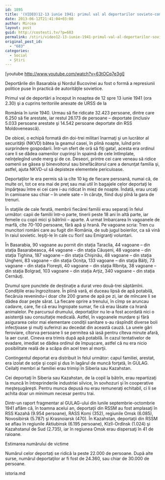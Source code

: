 ```yaml
---
id: 1895
title: '(VIDEO)12-13 iunie 1941: primul val al deportarilor sovieto-comuniste din Basarabia'
date: 2013-06-12T21:41:04+03:00
author: Mircea
layout: post
guid: http://costesti.tv/?p=683
permalink: /stiri/video12-13-iunie-1941-primul-val-al-deportarilor-sovieto-comuniste-din-basarabia/
original_post_id:
  - "683"
categories:
  - Social
  - Știri
---
```

[youtube http://www.youtube.com/watch?v=63tOCq7e3gI]&nbsp; 

Deportările din Basarabia şi Nordul Bucovinei au fost o formă a represiunii politice puse &icirc;n practică de autorităţile sovietice. 

Primul val de deportări a &icirc;nceput &icirc;n noaptea de 12 spre 13 iunie 1941 (ora 2.30) şi a cuprins teritoriile anexate de URSS de la 

<!--more-->

Rom&acirc;nia &icirc;n iunie 1940. Urmau să fie ridicate 32.423 persoane, dintre care 6.250 să fie arestate, iar restul 26.173 de persoane &#8211; deportate (inclusiv 5.033 persoane arestate şi 14.542 persoane deportate din RSS Moldovenească). 

De obicei, o echipă formată din doi-trei militari &icirc;narmaţi şi un lucrător al securităţii (NKVD) bătea la geamul casei, &icirc;n plină noapte, lu&icirc;nd prin surprindere gospodarii. &Icirc;ntr-un sfert de oră să fiţi gata!, acesta era ordinul care li se dădea oamenilor cuprinşi &icirc;n spaimă de cele &icirc;nt&icirc;mplate, ne&icirc;nţeleg&icirc;nd unde merg şi de ce. Deseori, printre cei care veneau să ridice oamenii se găsea şi binevoitorul sau binefăcătorul care a denunţat familia şi, astfel, ajuta NKVD-ul să depisteze elementele periculoase. 

Deportaţilor le era permis să ia c&icirc;te 10 kg de fiecare persoană, numai că, de multe ori, tot ce era mai de preţ sau mai util &icirc;n bagajele celor deportaţi le &icirc;mpărţeau &icirc;ntre ei cei care i-au ridicat &icirc;n miez de noapte. &Icirc;ndată, erau urcaţi &icirc;n camioane sau chiar &#8211; &icirc;n unele sate &#8211; &icirc;n căruţe, fiind duşi p&icirc;nă la gara de trenuri. 

&Icirc;n staţiile de cale ferată, membrii fiecărei familii erau separaţi &icirc;n felul următor: capii de familii &icirc;ntr-o parte, tinerii peste 18 ani &icirc;n altă parte, iar femeile cu copii mici şi bătr&icirc;nii &#8211; aparte. A urmat &icirc;mbarcarea &icirc;n vagoanele de marfă, c&icirc;te 70-100 persoane, fără apă şi hrană. Pe vagoane scria: Tren cu muncitori rom&acirc;ni care au fugit din Rom&acirc;nia, de sub jugul boierilor, ca să vină &icirc;n raiul sovietic. Ieşiţi-le &icirc;n cale cu flori! sau Emigranţi voluntari. 

&Icirc;n Basarabia, 90 vagoane au pornit din staţia Taraclia, 44 vagoane &#8211; din staţia Basarabeasca, 44 vagoane &#8211; din staţia Căuşeni, 48 vagoane &#8211; din staţia Tighina, 187 vagoane &#8211; din staţia Chişinău, 48 vagoane &#8211; din staţia Ungheni, 83 vagoane &#8211; din staţia Ocniţa, 133 vagoane &#8211; din staţia Bălţi, 73 vagoane &#8211; din staţia Floreşti, 40 vagoane &#8211; din staţia R&icirc;bniţa, 38 vagoane &#8211; din staţia Bolgrad, 103 vagoane &#8211; din staţia Arţiz, 340 vagoane &#8211; din staţia Cernăuţi. 

Drumul spre punctele de destinaţie a durat vreo două-trei săptăm&icirc;ni. Condiţiile erau &icirc;ngrozitoare. &Icirc;n plină vară, ei duceau lipsă de apă potabilă, fiecăruia revenindu-i doar c&icirc;te 200 grame de apă pe zi, iar de m&icirc;ncare li se dădea doar peşte sărat. La fiecare oprire a trenului, &icirc;n c&icirc;mp se aruncau cadavre, care, fie că erau &icirc;ngropate sumar, fie că erau lăsate ca hrană animalelor. Pe parcursul drumului, deportaţilor nu le-a fost acordată nici o asistenţă sau consultaţie medicală. Astfel, &icirc;n vagoanele murdare şi fără asigurarea celor mai elementare condiţii sanitare s-au răsp&icirc;ndit diverse boli infecţioase şi mulţi suferinzi au decedat din această cauză. La unele gări feroviare, c&icirc;torva persoane li se permitea să iasă pentru c&icirc;teva minute afară, la aer curat. Cineva era trimis după apă potabilă. &Icirc;n cazul tentativelor de evadare, imediat se dădea ordinul de &icirc;mpuşcare, astfel că nu era nicio posibilitate reală de a scăpa din acel tren al morţii. 

Contingentul deportat era distribuit &icirc;n felul următor: capul familiei, arestat, era izolat de soţie şi copii şi dus &icirc;n lagărul de muncă forţată, &icirc;n GULAG. Ceilalţi membri ai familiei erau trimişi &icirc;n Siberia sau Kazahstan. 

Cei deportaţi &icirc;n Siberia sau Kazahstan, de la copil la bătr&icirc;n, erau repartizaţi la muncă &icirc;n &icirc;ntreprinderile industriei silvice, &icirc;n sovhozuri şi &icirc;n cooperative meşteşugăreşti. Pentru munca depusă nu erau remuneraţi echitabil, ci li se achita doar un minimum necesar pentru trai. 

Dintr-un raport fragmentar al GULAG-ului din lunile septembrie-octombrie 1941 aflăm că, &icirc;n toamna acelui an, deportaţii din RSSM au fost amplasaţi &icirc;n RSS Kazahă (9.954 persoane), RASS Komi (352), regiunile Omsk (6.085), Novosibirsk (5.787) şi Krasnoiarsk (470). &Icirc;n Kazahstan, deportaţii din RSSM se aflau &icirc;n regiunile Aktiubinsk (6.195 persoane), K&icirc;z&icirc;l-Ord&icirc;nsk (1.024) şi Kazahstanul de Sud (2.735), iar &icirc;n regiunea Omsk erau dispersaţi &icirc;n 41 de raioane. 

Estimarea numărului de victime 

Numărul celor deportaţi se ridică la peste 22.000 de persoane. După alte surse, numărul deportaţilor ar fi fost de 24.360, sau chiar de 30.000 de persoane. 

istoria.md